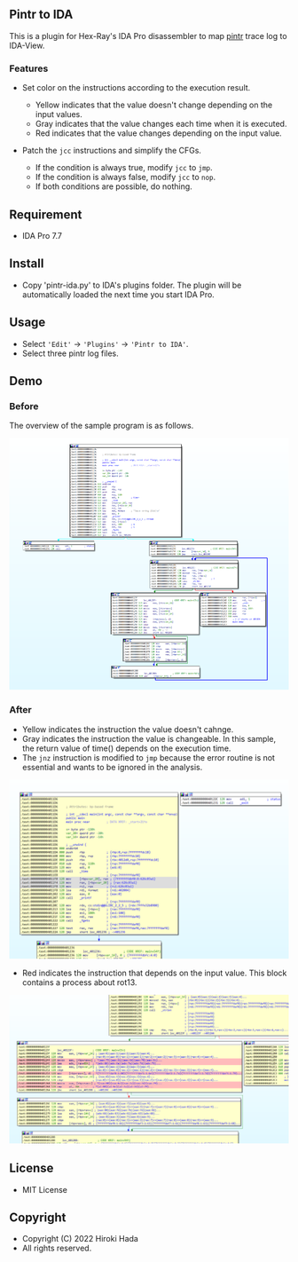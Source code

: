 ## Pintr to IDA

This is a plugin for Hex-Ray's IDA Pro disassembler to map [pintr](https://github.com/hada2/pintr) trace log to IDA-View.

### Features

* Set color on the instructions according to the execution result.
  * Yellow indicates that the value doesn't change depending on the input values.
  * Gray indicates that the value changes each time when it is executed.
  * Red indicates that the value changes depending on the input value.

* Patch the `jcc` instructions and simplify the CFGs.
  * If the condition is always true, modify `jcc` to `jmp`.
  * If the condition is always false, modify `jcc` to `nop`.
  * If both conditions are possible, do nothing.


## Requirement

* IDA Pro 7.7


## Install

* Copy 'pintr-ida.py' to IDA's plugins folder. The plugin will be automatically loaded the next time you start IDA Pro.


## Usage

* Select `'Edit'` -> `'Plugins'` -> `'Pintr to IDA'`.
* Select three pintr log files.


## Demo
### Before

The overview of the sample program is as follows.

![overview.png](img/overview.png) 

### After

* Yellow indicates the instruction the value doesn't cahnge.
* Gray indicates the instruction the value is changeable. In this sample, the return value of time() depends on the execution time.
* The `jnz` instruction is modified to `jmp` because the error routine is not essential and wants to be ignored in the analysis.

![after1.png](img/after1.png)

* Red indicates the instruction that depends on the input value. This block contains a process about rot13.

![after2.png](img/after2.png)


## License

* MIT License


## Copyright

* Copyright (C) 2022 Hiroki Hada
* All rights reserved.



